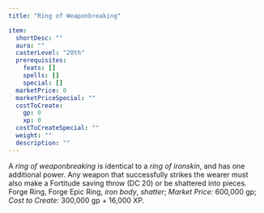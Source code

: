 ```yaml
---
title: "Ring of Weaponbreaking"

item:
  shortDesc: ""
  aura: ""
  casterLevel: "20th"
  prerequisites:
    feats: []
    spells: []
    special: []
  marketPrice: 0
  marketPriceSpecial: ""
  costToCreate:
    gp: 0
    xp: 0
  costToCreateSpecial: ""
  weight: ""
  description: ""
---
```

A _ring of weaponbreaking_ is identical to a _ring of ironskin_, and has one additional power. Any weapon that successfully strikes the wearer must also make a Fortitude saving throw (DC 20) or be shattered into pieces.
Forge Ring, Forge Epic Ring, _iron body_, _shatter_; _Market Price:_ 600,000 gp; _Cost to Create:_ 300,000 gp + 16,000 XP.
